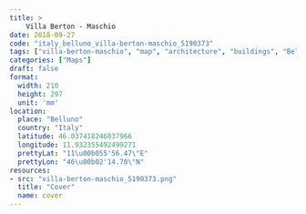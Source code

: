 ```yaml
---
title: > 
    Villa Berton - Maschio
date: 2018-09-27
code: "italy_belluno_villa-berton-maschio_5190373"
tags: ["villa-berton-maschio", "map", "architecture", "buildings", "Belluno", "Italy"]
categories: ["Maps"]
draft: false
format:
  width: 210
  height: 297
  unit: 'mm'
location:
  place: "Belluno"
  country: "Italy"
  latitude: 46.037418246037966
  longitude: 11.932355492499271
  prettyLat: "11\u00b055'56.47\"E"
  prettyLon: "46\u00b02'14.70\"N"
resources:
- src: "villa-berton-maschio_5190373.png"
  title: "Cover"
  name: cover
---
```

